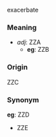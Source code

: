 exacerbate
### Meaning
+ _adj_: ZZA
	+ __eg__: ZZB

### Origin

ZZC

### Synonym

__eg__: ZZD

+ ZZE


